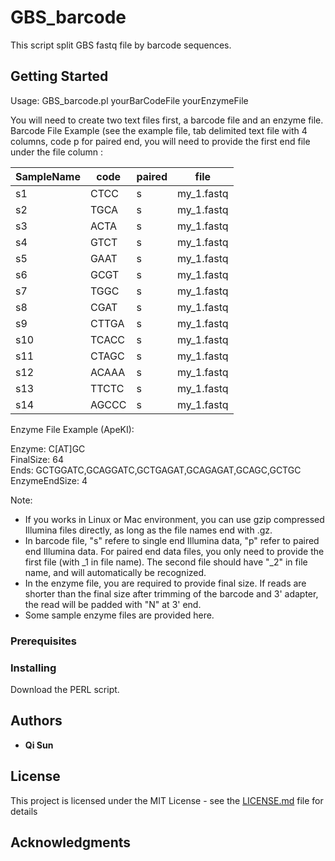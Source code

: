 # GBS_barcode

This script split GBS fastq file by barcode sequences. 

## Getting Started
Usage: GBS_barcode.pl yourBarCodeFile yourEnzymeFile  

You will need to create two text files first, a barcode file and an enzyme file.
Barcode File Example (see the example file, tab delimited text file with 4 columns, code p for paired end, you will need to provide the first end file under the file column :
  
**SampleName**|**code**|**paired**|**file**
-----|-----|-----|-----
s1|CTCC|s|my\_1.fastq  
s2|TGCA|s|my\_1.fastq  
s3|ACTA|s|my\_1.fastq  
s4|GTCT|s|my\_1.fastq  
s5|GAAT|s|my\_1.fastq  
s6|GCGT|s|my\_1.fastq  
s7|TGGC|s|my\_1.fastq  
s8|CGAT|s|my\_1.fastq  
s9|CTTGA|s|my\_1.fastq  
s10|TCACC|s|my\_1.fastq  
s11|CTAGC|s|my\_1.fastq  
s12|ACAAA|s|my\_1.fastq  
s13|TTCTC|s|my\_1.fastq  
s14|AGCCC|s|my\_1.fastq  


Enzyme File Example (ApeKI):

Enzyme: C[AT]GC  
FinalSize: 64  
Ends: GCTGGATC,GCAGGATC,GCTGAGAT,GCAGAGAT,GCAGC,GCTGC  
EnzymeEndSize: 4  
  

Note:
* If you works in Linux or Mac environment, you can use gzip compressed Illumina files directly, as long as the file names end with .gz.
* In barcode file, "s" refere to single end Illumina data, "p" refer to paired end Illumina data. For paired end data files, you only need to provide the first file (with _1 in file name). The second file should have "_2" in file name, and will automatically be recognized.
* In the enzyme file, you are required to provide final size. If reads are shorter than the final size after trimming of the barcode and 3' adapter, the read will be padded with "N" at 3' end. 
* Some sample enzyme files are provided here.

### Prerequisites


### Installing

Download the PERL script.

## Authors

* **Qi Sun**

## License

This project is licensed under the MIT License - see the [LICENSE.md](LICENSE.md) file for details

## Acknowledgments
